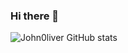 ### Hi there 👋

![John0liver GitHub stats](https://github-readme-stats.vercel.app/api?username=John0liver&show_icons=true&theme=dracula)
<p style="text-align: center;"> </p>
<br/>

<!--
**John0liver/John0liver** is a ✨ _special_ ✨ repository because its `README.md` (this file) appears on your GitHub profile.

Here are some ideas to get you started:

- 🔭 I’m currently working on ...
- 🌱 I’m currently learning ...
- 👯 I’m looking to collaborate on ...
- 🤔 I’m looking for help with ...
- 💬 Ask me about ...
- 📫 How to reach me: ...
- 😄 Pronouns: ...
- ⚡ Fun fact: ...
-->

